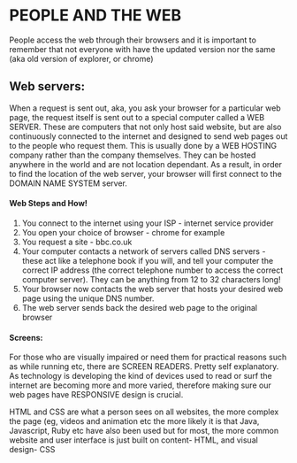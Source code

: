 # PEOPLE AND THE WEB

People access the web through their browsers and it is important to remember that not everyone with have the updated version nor the same (aka old version of explorer, or chrome)

## Web servers:

When a request is sent out, aka, you ask your browser for a particular web page, the request itself is sent out to a special computer called a WEB SERVER. These are computers that not only host said website, but are also continuously connected to the internet and designed to send web pages out to the people who request them.
This is usually done by a WEB HOSTING company rather than the company themselves. They can be hosted anywhere in the world and are not location dependant. As a result, in order to find the location of the web server, your browser will first connect to the DOMAIN NAME SYSTEM server.

#### Web Steps and How!

  1. You connect to the internet using your ISP - internet service provider
  2. You open your choice of browser - chrome for example
  3. You request a site - bbc.co.uk
  4. Your computer contacts a network of servers called DNS servers - these act like a telephone book if you will, and tell your computer the correct IP address (the correct telephone number to access the correct computer server). They can be anything from 12 to 32 characters long!
  5. Your browser now contacts the web server that hosts your desired web page using the unique DNS number.
  6. The web server sends back the desired web page to the original browser

#### Screens:

For those who are visually impaired or need them for practical reasons such as while running etc, there are SCREEN READERS. Pretty self explanatory. As technology is developing the kind of devices used to read or surf the internet are becoming more and more varied, therefore making sure our web pages have RESPONSIVE design is crucial.

HTML and CSS are what a person sees on all websites, the more complex the page (eg, videos and animation etc the more likely it is that Java, Javascript, Ruby etc have also been used but for most, the more common website and user interface is just built on content- HTML, and visual design- CSS